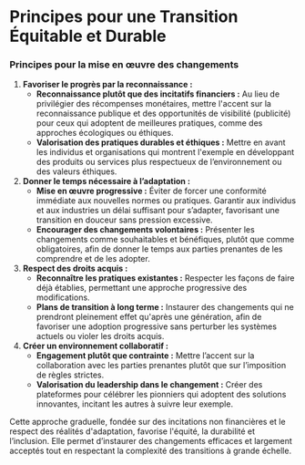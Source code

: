 # Principes pour une Transition Équitable et Durable

### **Principes pour la mise en œuvre des changements**

1. **Favoriser le progrès par la reconnaissance :**
    - **Reconnaissance plutôt que des incitatifs financiers :**
    Au lieu de privilégier des récompenses monétaires, mettre l'accent sur la reconnaissance publique et des opportunités de visibilité (publicité) pour ceux qui adoptent de meilleures pratiques, comme des approches écologiques ou éthiques.
    - **Valorisation des pratiques durables et éthiques :**
    Mettre en avant les individus et organisations qui montrent l'exemple en développant des produits ou services plus respectueux de l’environnement ou des valeurs éthiques.
2. **Donner le temps nécessaire à l’adaptation :**
    - **Mise en œuvre progressive :**
    Éviter de forcer une conformité immédiate aux nouvelles normes ou pratiques. Garantir aux individus et aux industries un délai suffisant pour s’adapter, favorisant une transition en douceur sans pression excessive.
    - **Encourager des changements volontaires :**
    Présenter les changements comme souhaitables et bénéfiques, plutôt que comme obligatoires, afin de donner le temps aux parties prenantes de les comprendre et de les adopter.
3. **Respect des droits acquis :**
    - **Reconnaître les pratiques existantes :**
    Respecter les façons de faire déjà établies, permettant une approche progressive des modifications.
    - **Plans de transition à long terme :**
    Instaurer des changements qui ne prendront pleinement effet qu'après une génération, afin de favoriser une adoption progressive sans perturber les systèmes actuels ou violer les droits acquis.
4. **Créer un environnement collaboratif :**
    - **Engagement plutôt que contrainte :**
    Mettre l’accent sur la collaboration avec les parties prenantes plutôt que sur l’imposition de règles strictes.
    - **Valorisation du leadership dans le changement :**
    Créer des plateformes pour célébrer les pionniers qui adoptent des solutions innovantes, incitant les autres à suivre leur exemple.

Cette approche graduelle, fondée sur des incitations non financières et le respect des réalités d'adaptation, favorise l'équité, la durabilité et l’inclusion. Elle permet d’instaurer des changements efficaces et largement acceptés tout en respectant la complexité des transitions à grande échelle.